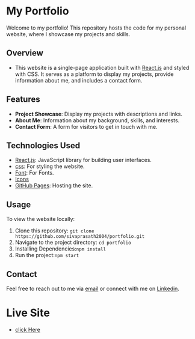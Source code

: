 # My Portfolio

Welcome to my portfolio! This repository hosts the code for my personal website, where I showcase my projects and skills.

## Overview

- This website is a single-page application built with [React.js](https://reactjs.org/) and styled with CSS. It serves as a platform to display my projects, provide information about me, and includes a contact form.

## Features

- **Project Showcase**: Display my projects with descriptions and links.
- **About Me**: Information about my background, skills, and interests.
- **Contact Form**: A form for visitors to get in touch with me.

## Technologies Used

- [React.js](https://reactjs.org/): JavaScript library for building user interfaces.
- [css](https://developer.mozilla.org/en-US/docs/Web/CSS): For styling the website.
- [Font](https://fonts.google.com/): For Fonts.
- [Icons](https://www.flaticon.com/)
- [GitHub Pages](https://pages.github.com/): Hosting the site.

## Usage

To view the website locally:

1. Clone this repository: `git clone https://github.com/sivaprasath2004/portfolio.git`
2. Navigate to the project directory: `cd portfolio`
3. Installing Dependencies:`npm install`
4. Run the project:`npm start`


## Contact

Feel free to reach out to me via [email](mailto:prasathsiva2004@gmail.com) or connect with me on [Linkedin](https://www.linkedin.com/in/sivaprasath2004).


# Live Site
- [click Here](https://sivaprasath2004.github.io/portfolio/)
